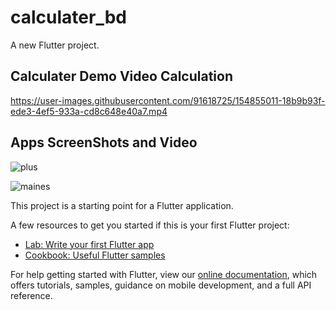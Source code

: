 # calculater_bd

A new Flutter project.

## Calculater Demo Video Calculation

https://user-images.githubusercontent.com/91618725/154855011-18b9b93f-ede3-4ef5-933a-cd8c648e40a7.mp4

## Apps ScreenShots and Video

![plus](https://user-images.githubusercontent.com/91618725/154855036-3a43f530-2cd1-4bac-b659-05d3188f9673.jpg)

![maines](https://user-images.githubusercontent.com/91618725/154855043-79be56cb-0363-4814-a1c6-b3eaff0f576d.jpg)





This project is a starting point for a Flutter application.

A few resources to get you started if this is your first Flutter project:

- [Lab: Write your first Flutter app](https://flutter.dev/docs/get-started/codelab)
- [Cookbook: Useful Flutter samples](https://flutter.dev/docs/cookbook)

For help getting started with Flutter, view our
[online documentation](https://flutter.dev/docs), which offers tutorials,
samples, guidance on mobile development, and a full API reference.
